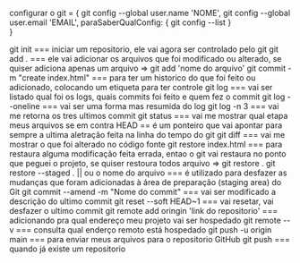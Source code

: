 configurar o git = {
	git config --global user.name 'NOME',
	git config --global user.email 'EMAIL',
	paraSaberQualConfig: {
 		git config --list
 }	
}

git init === iniciar um repositorio, ele vai agora ser controlado pelo git
git add . === ele vai adicionar os arquivos que foi modificado ou alterado, se quiser adiciona apenas um arquivo => git add 'nome do arquivo'
git commit -m "create index.html" === para ter um historico do que foi feito ou adicionado, colocando um etiqueta para ter controle
git log === vai ser listado qual foi os logs, quais commits foi feito e quem fez o commit
git log --oneline === vai ser uma forma mas resumida do log
git log -n 3 === vai me retorna os tres ultimos commit
git status === vai me mostrar qual etapa meus arquivos se em contra
HEAD == é um ponteiro que vai apontar para sempre a ultima aletração feita na linha do tempo do git
git diff === vai me mostrar o que foi alterado no código fonte
git restore index.html === para restaura alguma modificação feita errada, entao o git vai restaura no ponto que peguei o projeto, se quiser restoura todos arquivo => git restore .
git restore --staged .  || ou o nome do arquivo ===  é utilizado para desfazer as mudanças que foram adicionadas à área de preparação (staging area) do Git
git commit --amend -m "Nome do commit" === vai ser modificado a descrição do ultimo commit
git reset --soft HEAD~1 === vai resetar, vai desfazer o ultimo commit
git remote add oringin 'link do repositorio' === adicionando pra qual endereço meu projeto vai ser hospedado
git remote --v === consulta qual enderço remoto está hospedado
git push -u origin main === para enviar meus arquivos para o repositorio GitHub
git push === quando já existe um repositorio